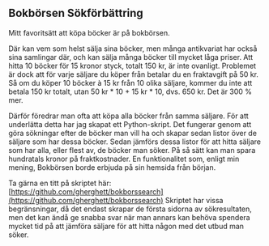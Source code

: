 ## Bokbörsen Sökförbättring

Mitt favoritsätt att köpa böcker är på bokbörsen.

Där kan vem som helst sälja sina böcker, men många antikvariat har också sina samlingar där, och kan sälja många böcker till mycket låga priser. Att hitta 10 böcker för 15 kronor styck, totalt 150 kr, är inte ovanligt. Problemet är dock att för varje säljare du köper från betalar du en fraktavgift på 50 kr. Så om du köper 10 böcker à 15 kr från 10 olika säljare, kommer du inte att betala 150 kr totalt, utan 50 kr * 10 + 15 kr * 10, dvs. 650 kr. Det är 300 % mer.

Därför föredrar man ofta att köpa alla böcker från samma säljare. För att underlätta detta har jag skapat ett Python-skript. Det fungerar genom att göra sökningar efter de böcker man vill ha och skapar sedan listor över de säljare som har dessa böcker. Sedan jämförs dessa listor för att hitta säljare som har alla, eller flest av, de böcker man söker. På så sätt kan man spara hundratals kronor på fraktkostnader. En funktionalitet som, enligt min mening, Bokbörsen borde erbjuda på sin hemsida från början.

Ta gärna en titt på skriptet här: [https://github.com/gherghett/bokborssearch](https://github.com/gherghett/bokborssearch)
Skriptet har vissa begränsningar, då det endast skrapar de första sidorna av sökresultaten, men det kan ändå ge snabba svar när man annars kan behöva spendera mycket tid på att jämföra säljare för att hitta någon med det utbud man söker.
